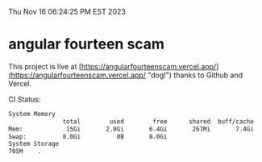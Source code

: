 Thu Nov 16 06:24:25 PM EST 2023

# angular fourteen scam


This project is live at [https://angularfourteenscam.vercel.app/](https://angularfourteenscam.vercel.app/ "dog!") thanks to Github and Vercel.

CI Status: 

```bash
System Memory
               total        used        free      shared  buff/cache   available
Mem:            15Gi       2.0Gi       6.4Gi       267Mi       7.4Gi        13Gi
Swap:          8.0Gi          0B       8.0Gi
System Storage
705M	.
```
